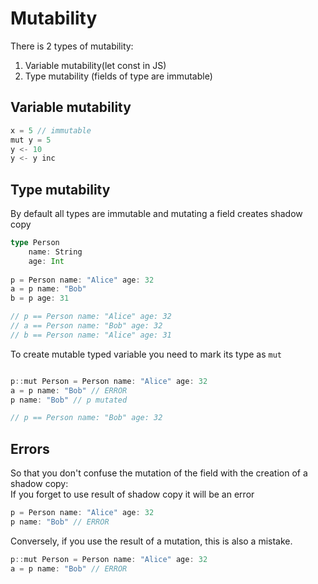 # Mutability
There is 2 types of mutability:
1) Variable mutability(let const in JS)
2) Type mutability (fields of type are immutable)

## Variable mutability
```Scala
x = 5 // immutable
mut y = 5 
y <- 10
y <- y inc
```

## Type mutability

By default all types are immutable and mutating a field creates shadow copy  

```Scala
type Person 
    name: String
    age: Int
    
p = Person name: "Alice" age: 32
a = p name: "Bob"
b = p age: 31

// p == Person name: "Alice" age: 32
// a == Person name: "Bob" age: 32
// b == Person name: "Alice" age: 31
```



To create mutable typed variable you need to mark its type as `mut`

```Scala

p::mut Person = Person name: "Alice" age: 32
a = p name: "Bob" // ERROR
p name: "Bob" // p mutated

// p == Person name: "Bob" age: 32
```

## Errors
So that you don't confuse the mutation of the field 
with the creation of a shadow copy:  
If you forget to use result of shadow copy it will be an error
```Scala
p = Person name: "Alice" age: 32
p name: "Bob" // ERROR
```

Conversely, if you use the result of a mutation, this is also a mistake.
```Scala
p::mut Person = Person name: "Alice" age: 32
a = p name: "Bob" // ERROR
```

